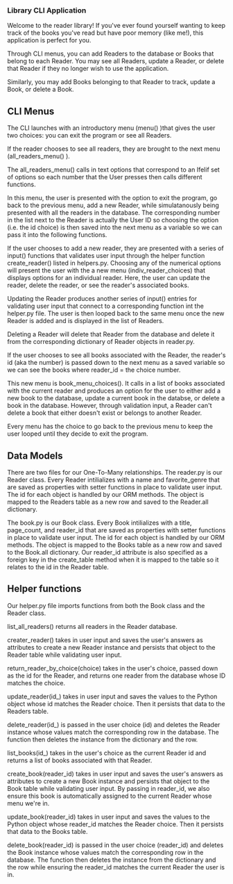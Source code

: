 ### Library CLI Application

Welcome to the reader library!
If you've ever found yourself wanting to keep track of the books you've read but have poor memory (like me!), this application is perfect for you. 

Through CLI menus, you can add Readers to the database or Books that belong to each Reader. You may see all Readers, update a Reader, or delete that Reader if they no longer wish to use the application. 

Similarly, you may add Books belonging to that Reader to track, update a Book, or delete a Book. 

## CLI Menus

The CLI launches with an introductory menu (menu() )that gives the user two choices: you can exit the program or see all Readers. 

If the reader chooses to see all readers, they are brought to the next menu (all_readers_menu() ). 

The all_readers_menu() calls in text options that correspond to an Ifelif set of options so each number that the User presses then calls different functions. 

In this menu, the user is presented with the option to exit the program, go back to the previous menu, add a new Reader, while simulatanously being presented with all the readers in the database. The corresponding number in the list next to the Reader is actually the User ID so choosing the option (i.e. the id choice) is then saved into the next menu as a variable so we can pass it into the following functions. 

If the user chooses to add a new reader, they are presented with a series of input() functions that validates user input through the helper function create_reader() listed in helpers.py. 
Choosing any of the numerical options will present the user with the a new menu (indiv_reader_choices) that displays options for an individual reader. Here, the user can update the reader, delete the reader, or see the reader's associated books. 

Updating the Reader produces another series of input() entries for validating user input that connect to a corresponding function int the helper.py file. The user is then looped back to the same menu once the new Reader is added and is displayed in the list of Readers. 

Deleting a Reader will delete that Reader from the database and delete it from the corresponding dictionary of Reader objects in reader.py.

If the user chooses to see all books associated with the Reader, the reader's id (aka the number) is passed down to the next menu as a saved variable so we can see the books where reader_id = the choice number. 

This new menu is book_menu_choices(). It calls in a list of books associated with the current reader and produces an option for the user to either add a new book to the database, update a current book in the databse, or delete a book in the database. However, through validation input, a Reader can't delete a book that either doesn't exist or belongs to another Reader. 

Every menu has the choice to go back to the previous menu to keep the user looped until they decide to exit the program.

## Data Models

There are two files for our One-To-Many relationships. 
The reader.py is our Reader class. Every Reader intilializes with a name and favorite_genre that are saved as properties with setter functions in place to validate user input. The id for each object is handled by our ORM methods. The object is mapped to the Readers table as a new row and saved to the Reader.all dictionary. 

The book.py is our Book class. Every Book intilializes with a title, page_count, and reader_id that are saved as properties with setter functions in place to validate user input. The id for each object is handled by our ORM methods. The object is mapped to the Books table as a new row and saved to the Book.all dictionary. Our reader_id attribute is also specified as a foreign key in the create_table method when it is mapped to the table so it relates to the id in the Reader table. 

## Helper functions

Our helper.py file imports functions from both the Book class and the Reader class. 

list_all_readers() returns all readers in the Reader database.

creater_reader() takes in user input and saves the user's answers as attributes to create a new Reader instance and persists that object to the Reader table while validating user input.

return_reader_by_choice(choice) takes in the user's choice, passed down as the id for the Reader, and returns one reader from the database whose ID matches the choice. 

update_reader(id_) takes in user input and saves the values to the Python object whose id matches the Reader choice. Then it persists that data to the Readers table. 

delete_reader(id_) is passed in the user choice (id) and deletes the Reader instance whose values match the corresponding row in the database. The function then deletes the instance from the dictionary and the row. 

list_books(id_) takes in the user's choice as the current Reader id and returns a list of books associated with that Reader. 

create_book(reader_id) takes in user input and saves the user's answers as attributes to create a new Book instance and persists that object to the Book table while validating user input. By passing in reader_id, we also ensure this book is automatically assigned to the current Reader whose menu we're in. 

update_book(reader_id) takes in user input and saves the values to the Python object whose reader_id matches the Reader choice. Then it persists that data to the Books table.

delete_book(reader_id) is passed in the user choice (reader_id) and deletes the Book instance whose values match the corresponding row in the database. The function then deletes the instance from the dictionary and the row while ensuring the reader_id matches the current Reader the user is in. 